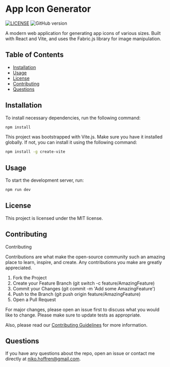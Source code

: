 # App Icon Generator

[![LICENSE](https://img.shields.io/badge/license-MIT-blue.svg)](LICENSE)
![GitHub version](https://badge.fury.io/gh/nikohoffren%2app-icon-generator-website.svg)

A modern web application for generating app icons of various sizes. Built with React and Vite, and uses the Fabric.js library for image manipulation.

## Table of Contents

-   [Installation](#installation)
-   [Usage](#usage)
-   [License](#license)
-   [Contributing](#contributing)
-   [Questions](#questions)

## Installation

To install necessary dependencies, run the following command:

```bash
npm install
```

This project was bootstrapped with Vite.js. Make sure you have it installed globally. If not, you can install it using the following command:

```bash
npm install -g create-vite
```

## Usage

To start the development server, run:

```bash
npm run dev
```

## License

This project is licensed under the MIT license.

## Contributing

Contributing

Contributions are what make the open-source community such an amazing place to learn, inspire, and create. Any contributions you make are greatly appreciated.

1. Fork the Project
2. Create your Feature Branch (git switch -c feature/AmazingFeature)
3. Commit your Changes (git commit -m 'Add some AmazingFeature')
4. Push to the Branch (git push origin feature/AmazingFeature)
5. Open a Pull Request

For major changes, please open an issue first to discuss what you would like to change. Please make sure to update tests as appropriate.

Also, please read our [Contributing Guidelines](CONTRIBUTING_GUIDELINES.md) for more information.

## Questions

If you have any questions about the repo, open an issue or contact me directly at niko.hoffren@gmail.com.
